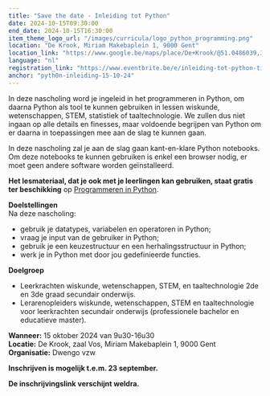```yaml
---
title: "Save the date - Inleiding tot Python"
date: 2024-10-15T09:30:00
end_date: 2024-10-15T16:30:00
item_theme_logo_url: "/images/curricula/logo_python_programming.png"
location: "De Krook, Miriam Makebaplein 1, 9000 Gent"
location_link: "https://www.google.be/maps/place/De+Krook/@51.0486039,3.7264986,17z/data=!3m1!4b1!4m6!3m5!1s0x47c3714effffffff:0x9b1a2c7f1cb8c825!8m2!3d51.0486039!4d3.7286873!16s%2Fg%2F1hc0gcm5l"
language: "nl"
registration_link: "https://www.eventbrite.be/e/inleiding-tot-python-tickets-998615645277"
anchor: "pyth0n-inleiding-15-10-24"
---
```


In deze nascholing word je ingeleid in het programmeren in Python, om daarna Python als tool te kunnen gebruiken in lessen wiskunde, wetenschappen, STEM, statistiek of taaltechnologie.
We zullen dus niet ingaan op alle details en finesses, maar voldoende begrijpen van Python om er daarna in toepassingen mee aan de slag te kunnen gaan.   

In deze nascholing zal je aan de slag gaan kant-en-klare Python notebooks.
Om deze notebooks te kunnen gebruiken is enkel een browser nodig, er moet geen andere software worden geïnstalleerd.

**Het lesmateriaal, dat je ook met je leerlingen kan gebruiken, staat gratis ter beschikking** op [Programmeren in Python](https://dwengo.org/python).

**Doelstellingen**<br>
Na deze nascholing:<br>
- gebruik je datatypes, variabelen en operatoren in Python;
- vraag je input van de gebruiker in Python;
- gebruik je een keuzestructuur en een herhalingsstructuur in Python;
- werk je in Python met door jou gedefinieerde functies.

**Doelgroep**<br>
- Leerkrachten wiskunde, wetenschappen, STEM, en taaltechnologie 2de en 3de graad secundair onderwijs.<br>
- Lerarenopleiders wiskunde, wetenschappen, STEM en taaltechnologie voor leerkrachten secundair onderwijs (professionele bachelor en educatieve master).<br>

**Wanneer:** 15 oktober 2024 van 9u30-16u30<br>
**Locatie:** De Krook, zaal Vos, Miriam Makebaplein 1, 9000 Gent<br>
**Organisatie:** Dwengo vzw

**Inschrijven is mogelijk t.e.m. 23 september.**

**De inschrijvingslink verschijnt weldra.**
